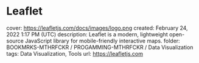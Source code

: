 # Leaflet

cover: https://leafletjs.com/docs/images/logo.png
created: February 24, 2022 1:17 PM (UTC)
description: Leaflet is a modern, lightweight open-source JavaScript library for mobile-friendly interactive maps.
folder: BOOKMRKS-MTHRFCKR / PROGAMMING-MTHRFCKR / Data Visualization
tags: Data Visualization, Tools
url: https://leafletjs.com